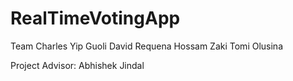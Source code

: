 # RealTimeVotingApp

Team
Charles Yip Guoli
David Requena
Hossam Zaki
Tomi Olusina

Project Advisor: Abhishek Jindal

